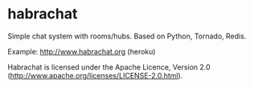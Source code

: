 habrachat
=========

Simple chat system with rooms/hubs. Based on Python, Tornado, Redis. 

Example: http://www.habrachat.org (heroku)

Habrachat is licensed under the Apache Licence, Version 2.0 (http://www.apache.org/licenses/LICENSE-2.0.html).
